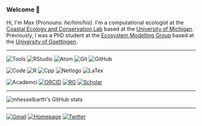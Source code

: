 ### Welcome 👋

Hi, I'm Max (Pronouns: _he/him/his_). I'm a computational ecologist at the [Coastal Ecology and Conservation Lab](https://www.jacoballgeier.com) based at the [University of Michigan](https://lsa.umich.edu/eeb). Previously, I was a PhD student at the [Ecosystem Modelling Group](https://www.uni-goettingen.de/en/102170.html) based at the [University of Goettingen](https://www.uni-goettingen.de/de/fakultät+für+forstwissenschaften+und+waldökologie/19852.html).

___

![Tools](https://img.shields.io/badge/-tools-000000?style=flat&logo=Plex&logoColor=white)
![RStudio](https://img.shields.io/badge/-RStudio-75AADB?style=for-the-badge&logo=RStudio&logoColor=white)
![Atom](https://img.shields.io/badge/-Atom-66595C?style=for-the-badge&logo=Atom&logoColor=white)
![Git](https://img.shields.io/badge/-Git-F05032?style=for-the-badge&logo=Git&logoColor=white)
![GitHub](https://img.shields.io/badge/-GitHub-181717?style=for-the-badge&logo=GitHub&logoColor=white)

![Code](https://img.shields.io/badge/-code-000000?style=flat&logo=Plex&logoColor=white)
![R](https://img.shields.io/badge/-R-276DC3?style=for-the-badge&logo=R&logoColor=white)
![Cpp](https://img.shields.io/badge/-C%2B%2B-00599C?style=for-the-badge&logo=C%2B%2B&logoColor=white)
![Netlogo](https://img.shields.io/badge/-NetLogo-C10100?style=for-the-badge)
![LaTex](https://img.shields.io/badge/-LaTeX-008080?style=for-the-badge&logo=LaTeX&logoColor=white)

![Academci](https://img.shields.io/badge/-academic-000000?style=flat&logo=Plex&logoColor=white)
[![ORCID](https://img.shields.io/badge/-orcID-A6CE39?style=for-the-badge&logo=orcid&logoColor=white)](https://orcid.org/0000-0003-1125-9918)
[![RG](https://img.shields.io/badge/-ResearchGate-00CCBB?style=for-the-badge&logo=ResearchGate&logoColor=white)](https://www.researchgate.net/profile/Maximilian_Hesselbarth)
[![Scholar](https://img.shields.io/badge/-Google%20Scholar-4285F4?style=for-the-badge&logo=GoogleScholar&logoColor=white)](https://scholar.google.com/citations?user=PNMHIXAAAAAJ&hl=en&authuser=1)

___

![mhesselbarth's GitHub stats](https://github-readme-stats.vercel.app/api?username=mhesselbarth&show_icons=true&theme=bear)

___

[![Gmail](https://img.shields.io/badge/-mhk.hesselbarth<at>gmail.com-FAFAFA?style=social&logo=Gmail&logoColor=black)](mailto:mhk.hesselbarth@gmail.com)
[![Homepage](https://img.shields.io/badge/Personal%20homepage-FAFAFA?style=social&logo=InternetExplorer&logoColor=black)](https://mhesselbarth.rbind.io)
[![Twitter](https://img.shields.io/twitter/follow/mhkhesselbarth?style=social)](https://www.twitter.com/mhkhesselbarth)
